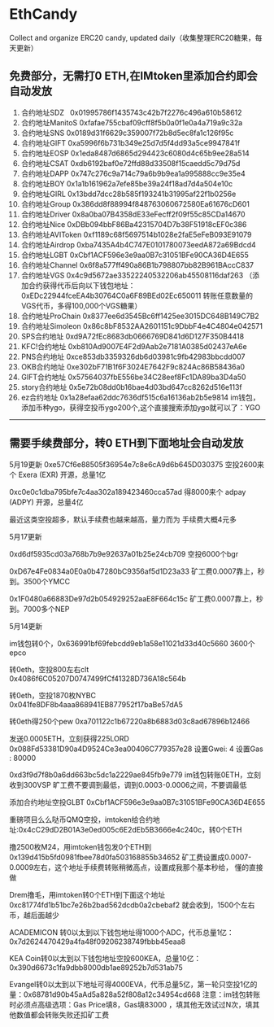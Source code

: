 # EthCandy
Collect and organize ERC20 candy, updated daily（收集整理ERC20糖果，每天更新）

## 免费部分，无需打0 ETH,在IMtoken里添加合约即会自动发放
1. 合约地址SDZ    0x01995786f1435743c42b7f2276c496a610b58612
2. 合约地址ManitoS    0xfafae755cbaf09cff8f5b0a0f1e0a4a719a9c32a
3. 合约地址SNS   0x0189d31f6629c359007f72b8d5ec8fa1c126f95c
4. 合约地址GIFT  0xa5996f6b731b349e25d7d5f4dd93a5ce9947841f
5. 合约地址EOSP  0x1eda8487d6865d294423c6080d4c65b9ee28a514
6. 合约地址CSAT 0xdb6192baf0e72ffd88d33508f15caedd5c79d75d
7. 合约地址DAPP  0x747c276c9a714c79a6b9b9ea1a995888cc9e35e4
8. 合约地址BOY  0x1a1b161962a7efe85be39a24f18ad7d4a504e10c
9. 合约地址GIRL 0x13bdd7dcc28b585f193241b31995af22f1b0256e
10. 合约地址Group 0x386dd8f88994f848763060672580Ea61676cD601
11. 合约地址Driver  0x8a0ba07B4358dE33eFecff2f09f55c85CDa14670
12. 合约地址Nice 0xDBb094bbF86Ba42315704D7b38F51918cEF0c386
13. 合约地址AVIToken 0xf1189c68f5697514b1028e2faE5eFeB093E91079
14. 合约地址Airdrop  0xba7435A4b4C747E0101780073eedA872a69Bdcd4
15. 合约地址LGBT 0xCbf1ACF596e3e9aa0B7c31051BFe90CA36D4E655
16. 合约地址Channel  0x6f8a577ff490a86B1b798807bb82B961BAccC837
17. 合约地址VGS  0x4c9d5672ae33522240532206ab45508116daf263 （添加合约获得代币后向以下钱包地址：0xEDc22944fceEA4b30764C0a6F89BEd02Ec650011 转账任意数量的VGS代币，多得100,000个VGS糖果）
18. 合约地址ProChain 0x8377ee6d3545Bc6ff1425ee3015DC648B149C7B2
19. 合约地址Simoleon 0x86c8bF8532AA2601151c9DbbF4e4C4804e042571
20. SPS合约地址   0xd9A72fEc8683db0666769D841d6D127F350B4418
21. KFC!合约地址   0xb810Ad9007E4F2d9Aab2e7181A0385d02437eA6e
22. PNS合约地址   0xce853db3359326db6d03981c9fb42983bbcdd007
23. OKB合约地址   0xe302bF71B1f6F3024E7642F9c824Ac86B58436a0
24. GIFT合约地址   0x57564037fbE556be34C28eef8Fc1DA89ba3D4a50
25. story合约地址   0x5e72b08dd0b16bae4d03bd647cc8262d516e113f
26. ez合约地址   0x1a28efaa62ddc7636df515c6a16136ab2b5e9814 
im钱包，添加币种ygo，获得空投币ygo200个,这个直接搜索添加ygo就可以了：YGO
------------------------------------------------------------------------------
## 需要手续费部分，转0 ETH到下面地址会自动发放

5月19更新
0xe57Cf6e88505f36954e7c8e6cA9d6b645D030375
空投2600来个  Exera (EXR) 开源，总量1亿  

0xc0e0c1dba795bfe7c4aa302a189423460cca57ad
得8000来个  adpay (ADPY) 开源，总量4亿  

最近这类空投超多，默认手续费也越来越高，量力而为 手续费大概4元多

5月17更新

0xd6df5935cd03a768b7b9e92637a01b25e24cb709
空投6000个bgr

0xD67e4Fe0834a0E0a0b47280bC9356af5d1D23a33
矿工费0.0007靠上，秒到。3500个YMCC

0x1F0480a66883De97d2b054929252aaE8F664c15c
矿工费0.0007靠上，秒到。7000多个NEP

5月14更新

im钱包转0个，0x636991bf69febcdd9eb1a58e11021d33d40c5660
3600个epco

转0eth，空投800左右clt
0x4086f6C05207D0747499fCf41328D736A18c564b

转0eth，空投1870枚NYBC
0x041fe8DF8b4aaa868941EB877952f17baBe57dA5
  
转0eth得250个pew
0xa701122c1b67220a8b6883d03c8ad67896b12466

发送0.0005ETH，立刻获得225LORD
0x088Fd53381D90a4D9524Ce3ea00406C779357e28
设置Gwei:  4
设置Gas :  80000


0xd3f9d7f8b0a6dd663bc5dc1a2229ae845fb9e779
im钱包转账0ETH，立刻收到300VSP
旷工费不要调到最低，调到0.0003-0.0006之间，不要调最低

添加合约地址空投GLBT
0xCbf1ACF596e3e9aa0B7c31051BFe90CA36D4E655

重磅项目么么哒币QMQ空投，imtoken给合约地址:0x4cC29dD2B01A3e0ed005c6E2dEb5B3666e4c240c，转0个ETH

撸2500枚M24，用imtoken钱包发0个ETH到
0x139d415b5fd0981fbee78d0fa503168855b34652
矿工费设置成0.0007-0.0009左右，这个地址手续费转账稍微高点，设置成我那个基本秒给， 懂的直接做
 
Drem撸毛，用imtoken转0个ETH到下面这个地址
0xc81774fd1b51bc7e26b2bad562dcdb0a2cbebaf2
就会收到，1500个左右币，越后面越少

ACADEMICON 转0以太到以下钱包地址得1000个ADC，代币总量1亿：0x7d2624470429a4fa48f09206238749fbbb45eaa8

KEA Coin转0以太到以下钱包地址空投600KEA，总量10亿：0x390d6673c1fa9dbb8000db1ae89252b7d531ab75


Evangel转0以太到以下地址可得4000EVA，代币总量5亿，第一轮只空投1亿的量：0x68781d90b45aAd5a828a52f808a12c34954cd668
注意：im钱包转账时必须点高级选项：Gas Price填8，Gas填83000 ，填其他无效试过N次，填其他数值都会转账失败还扣矿工费
